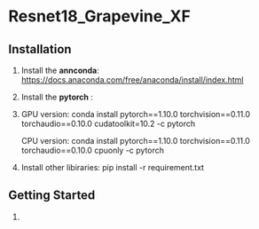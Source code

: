 # Resnet18_Grapevine_XF
## Installation
1. Install the **annconda**: https://docs.anaconda.com/free/anaconda/install/index.html
2. Install the **pytorch** :
3. 
   GPU version: conda install pytorch==1.10.0 torchvision==0.11.0 torchaudio==0.10.0 cudatoolkit=10.2 -c pytorch
   
   CPU version: conda install pytorch==1.10.0 torchvision==0.11.0 torchaudio==0.10.0 cpuonly -c pytorch
4. Install other libiraries:
   pip install -r requirement.txt
## Getting Started
1. 
